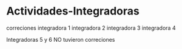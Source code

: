 # Actividades-Integradoras
correciones
integradora 1
integradora 2
integradora 3
integradora 4

Integradoras 5 y 6 NO tuvieron correciones

